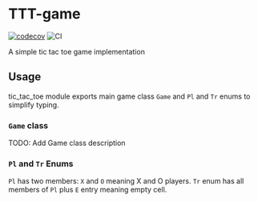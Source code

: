 # TTT-game

[![codecov](https://codecov.io/gh/dm1sh/tic-tac-toe/branch/main/graph/badge.svg)](https://codecov.io/gh/dm1sh/tic-tac-toe)
![CI](https://github.com/dm1sh/tic-tac-toe/actions/workflows/ci.yaml/badge.svg)

A simple tic tac toe game implementation

## Usage

tic_tac_toe module exports main game class `Game` and `Pl` and `Tr` enums to simplify typing.

### `Game` class

TODO: Add Game class description

### `Pl` and `Tr` Enums

`Pl` has two members: `X` and `O` meaning X and O players. `Tr` enum has all members of `Pl` plus `E` entry meaning empty cell.
